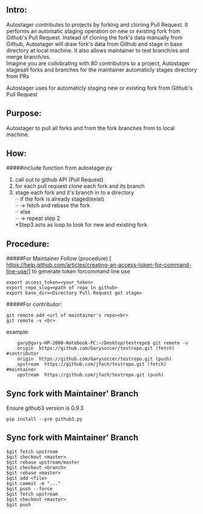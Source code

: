 Intro: 
--------

Autostager contributes to projects by forking and cloning Pull Request. It performs an automatic staging operation on new or existing fork from Github's Pull Request. Instead of cloning the fork's data manually from Github, Autostager will draw fork's data from Github and stage in base directory at local machine. It also allows maintainer to test branch/es and  merge branch/es.  
Imagine you are collobrating with 80 contributors to a project, Autostager stagesall forks and branches for the maintainer automaticly stages directory from PRs

Autostager uses for automaticly staging new or existing fork from Github's Pull Request  


Purpose:
--------

Autostager to pull all forks and from the fork branches from <repo> to local machine.  

How:  
--------
#####include function from autostager.py
1. call out to github APl (Pull Request)
2. for each pull request clone each fork and its branch   
3. stage each fork and it's branch in to a directory  
⋅⋅ if the fork is already staged(exist)  
⋅⋅ -> fetch and rebase the fork   
⋅⋅ else  
⋅⋅ -> repeat step 2  
*Step3 acts as loop to look for new and existing fork<br> 

Procedure:  
---------
#####For Maintainer
Follow (procedure) [ https://help.github.com/articles/creating-an-access-token-for-command-line-use/] to generate token forcommand line use
```
export access_token=<your_token>
export repo_slug=<path of repo in github>
export base_dir=<Directory Pull Request get stage>
```
#####For contributor:
```	
git remote add <url of maintainer's repo><br>
git remote -v <br>
``` 	

example:
```
	gary@gary-HP-2000-Notebook-PC:~/Desktop/testrepo$ git remote -v 
	origin	https://github.com/Garysoccer/testrepo.git (fetch) #contributor
	origin	https://github.com/Garysoccer/testrepo.git (push)
	upstream  https://github.com/jfach/testrepo.git (fetch) #maintainer	
	upstream  https://github.com/jfach/testrepo.git (push)

```
Sync fork with Maintainer' Branch 
----------
Ensure github3 version is 0.9.3
```
pip install --pre github3.py

```
Sync fork with Maintainer' Branch 
----------
```
$git fetch upstream
$git checkout <master>
$git rebase upstream/master
$git checkout <branch>
$git rebase <master>
$git add <file>
$git commit -m "..."
$git push --force
$git fetch upstream
$git checkout <master>
$git push

```


